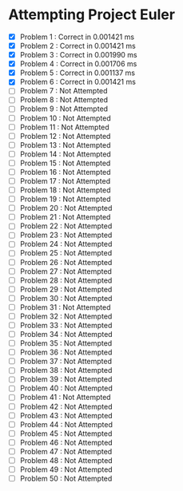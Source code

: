 # Attempting Project Euler

- [x] Problem 1 : Correct in 0.001421 ms
- [x] Problem 2 : Correct in 0.001421 ms
- [x] Problem 3 : Correct in 0.001990 ms
- [x] Problem 4 : Correct in 0.001706 ms
- [x] Problem 5 : Correct in 0.001137 ms
- [x] Problem 6 : Correct in 0.001421 ms
- [ ] Problem 7 : Not Attempted
- [ ] Problem 8 : Not Attempted
- [ ] Problem 9 : Not Attempted
- [ ] Problem 10 : Not Attempted
- [ ] Problem 11 : Not Attempted
- [ ] Problem 12 : Not Attempted
- [ ] Problem 13 : Not Attempted
- [ ] Problem 14 : Not Attempted
- [ ] Problem 15 : Not Attempted
- [ ] Problem 16 : Not Attempted
- [ ] Problem 17 : Not Attempted
- [ ] Problem 18 : Not Attempted
- [ ] Problem 19 : Not Attempted
- [ ] Problem 20 : Not Attempted
- [ ] Problem 21 : Not Attempted
- [ ] Problem 22 : Not Attempted
- [ ] Problem 23 : Not Attempted
- [ ] Problem 24 : Not Attempted
- [ ] Problem 25 : Not Attempted
- [ ] Problem 26 : Not Attempted
- [ ] Problem 27 : Not Attempted
- [ ] Problem 28 : Not Attempted
- [ ] Problem 29 : Not Attempted
- [ ] Problem 30 : Not Attempted
- [ ] Problem 31 : Not Attempted
- [ ] Problem 32 : Not Attempted
- [ ] Problem 33 : Not Attempted
- [ ] Problem 34 : Not Attempted
- [ ] Problem 35 : Not Attempted
- [ ] Problem 36 : Not Attempted
- [ ] Problem 37 : Not Attempted
- [ ] Problem 38 : Not Attempted
- [ ] Problem 39 : Not Attempted
- [ ] Problem 40 : Not Attempted
- [ ] Problem 41 : Not Attempted
- [ ] Problem 42 : Not Attempted
- [ ] Problem 43 : Not Attempted
- [ ] Problem 44 : Not Attempted
- [ ] Problem 45 : Not Attempted
- [ ] Problem 46 : Not Attempted
- [ ] Problem 47 : Not Attempted
- [ ] Problem 48 : Not Attempted
- [ ] Problem 49 : Not Attempted
- [ ] Problem 50 : Not Attempted
